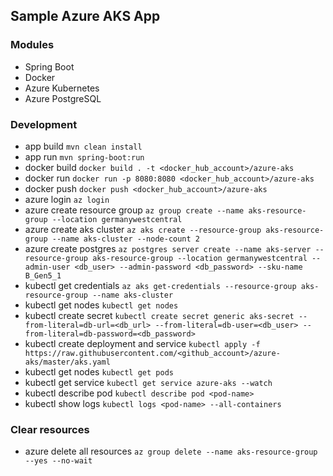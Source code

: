 ## Sample Azure AKS App

### Modules
- Spring Boot
- Docker
- Azure Kubernetes
- Azure PostgreSQL

### Development
- app build `mvn clean install`
- app run `mvn spring-boot:run`
- docker build `docker build . -t <docker_hub_account>/azure-aks`
- docker run `docker run -p 8080:8080 <docker_hub_account>/azure-aks`
- docker push `docker push <docker_hub_account>/azure-aks`
- azure login `az login`
- azure create resource group `az group create --name aks-resource-group --location germanywestcentral`
- azure create aks cluster `az aks create --resource-group aks-resource-group --name aks-cluster --node-count 2`
- azure create postgres `az postgres server create --name aks-server --resource-group aks-resource-group --location germanywestcentral --admin-user <db_user> --admin-password <db_password> --sku-name B_Gen5_1`
- kubectl get credentials `az aks get-credentials --resource-group aks-resource-group --name aks-cluster`
- kubectl get nodes `kubectl get nodes`
- kubectl create secret `kubectl create secret generic aks-secret --from-literal=db-url=<db_url> --from-literal=db-user=<db_user> --from-literal=db-password=<db_password>`
- kubectl create deployment and service `kubectl apply -f https://raw.githubusercontent.com/<github_account>/azure-aks/master/aks.yaml`
- kubectl get nodes `kubectl get pods`
- kubectl get service `kubectl get service azure-aks --watch`
- kubectl describe pod `kubectl describe pod <pod-name>`
- kubectl show logs `kubectl logs <pod-name> --all-containers`

### Clear resources
- azure delete all resources `az group delete --name aks-resource-group --yes --no-wait`